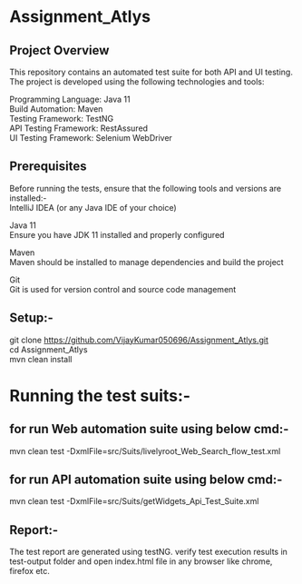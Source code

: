 # Assignment_Atlys

## Project Overview
This repository contains an automated test suite for both API and UI testing. The project is developed using the following technologies and tools:

Programming Language: Java 11 \
Build Automation: Maven \
Testing Framework: TestNG \
API Testing Framework: RestAssured \
UI Testing Framework: Selenium WebDriver 

## Prerequisites
Before running the tests, ensure that the following tools and versions are installed:- \
IntelliJ IDEA (or any Java IDE of your choice) 

Java 11 \
Ensure you have JDK 11 installed and properly configured 

Maven \
Maven should be installed to manage dependencies and build the project 

Git \
Git is used for version control and source code management 

## Setup:-
git clone https://github.com/VijayKumar050696/Assignment_Atlys.git \
cd Assignment_Atlys \
mvn clean install 



# Running the test suits:- 
## for run Web automation suite using below cmd:- 
mvn clean test -DxmlFile=src/Suits/livelyroot_Web_Search_flow_test.xml 

## for run API automation suite using below cmd:-
mvn clean test -DxmlFile=src/Suits/getWidgets_Api_Test_Suite.xml 


## Report:-
The test report are generated using testNG. verify test execution results in test-output folder and open index.html file in any browser like chrome, firefox etc.


